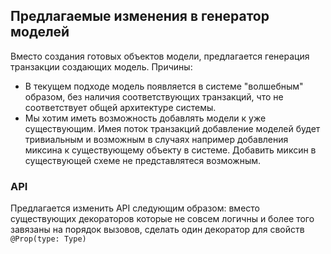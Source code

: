 ## Предлагаемые изменения в генератор моделей

Вместо создания готовых объектов модели, предлагается генерация транзакции создающих модель. Причины:

* В текущем подходе модель появляется в системе "волшебным" образом, без наличия соответствующих транзакций, что не соответствует общей архитектуре системы.
* Мы хотим иметь возможность добавлять модели к уже существующим. Имея поток транзакций добавление моделей будет тривиальным и возможным в случаях например добавления миксина к существующему объекту в системе. Добавить миксин в существующей схеме не представлятеся возможным.

### API

Предлагается изменить API следующим образом: вместо существующих декораторов которые не совсем логичны и более того завязаны на порядок вызовов, сделать один декоратор для свойств `@Prop(type: Type)`
